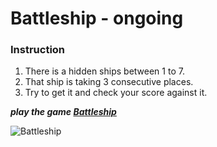 # Battleship - ongoing #


### Instruction ### 

1. There is a hidden ships between 1 to 7.
2. That ship is taking 3 consecutive places. 
3. Try to get it and check your score against it.

***play the game [Battleship](https://anjelrana.github.io/battleship "game link")***


![Battleship](images/ship.gif "ship image")



